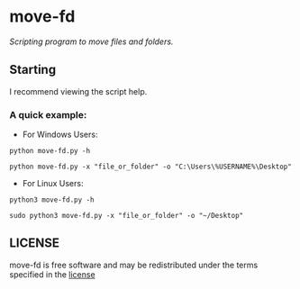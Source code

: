 # **move-fd**
_Scripting program to move files and folders._
## Starting
I recommend viewing the script help.
### A quick example:
* For Windows Users:
```
python move-fd.py -h
```
```
python move-fd.py -x "file_or_folder" -o "C:\Users\%USERNAME%\Desktop"
```
* For Linux Users:
```
python3 move-fd.py -h
```
```
sudo python3 move-fd.py -x "file_or_folder" -o "~/Desktop"
```
## LICENSE
move-fd is free software and may be redistributed under the terms specified in the [license]

[license]: https://github.com/AlejandroAlfredo/move-fd/blob/main/LICENSE
